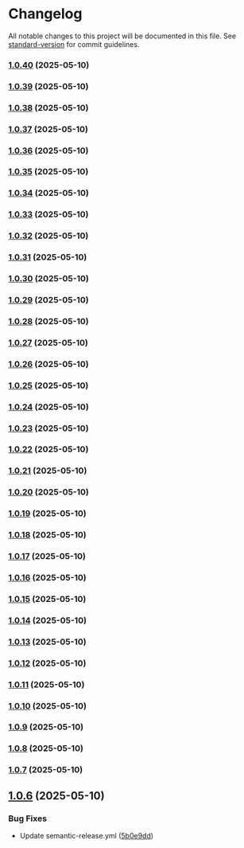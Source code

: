 # Changelog

All notable changes to this project will be documented in this file. See [standard-version](https://github.com/conventional-changelog/standard-version) for commit guidelines.

### [1.0.40](https://github.com/BrandonLewis/gis-survey.js/compare/v1.0.39...v1.0.40) (2025-05-10)

### [1.0.39](https://github.com/BrandonLewis/gis-survey.js/compare/v1.0.38...v1.0.39) (2025-05-10)

### [1.0.38](https://github.com/BrandonLewis/gis-survey.js/compare/v1.0.37...v1.0.38) (2025-05-10)

### [1.0.37](https://github.com/BrandonLewis/gis-survey.js/compare/v1.0.36...v1.0.37) (2025-05-10)

### [1.0.36](https://github.com/BrandonLewis/gis-survey.js/compare/v1.0.35...v1.0.36) (2025-05-10)

### [1.0.35](https://github.com/BrandonLewis/gis-survey.js/compare/v1.0.34...v1.0.35) (2025-05-10)

### [1.0.34](https://github.com/BrandonLewis/gis-survey.js/compare/v1.0.33...v1.0.34) (2025-05-10)

### [1.0.33](https://github.com/BrandonLewis/gis-survey.js/compare/v1.0.32...v1.0.33) (2025-05-10)

### [1.0.32](https://github.com/BrandonLewis/gis-survey.js/compare/v1.0.31...v1.0.32) (2025-05-10)

### [1.0.31](https://github.com/BrandonLewis/gis-survey.js/compare/v1.0.30...v1.0.31) (2025-05-10)

### [1.0.30](https://github.com/BrandonLewis/gis-survey.js/compare/v1.0.29...v1.0.30) (2025-05-10)

### [1.0.29](https://github.com/BrandonLewis/gis-survey.js/compare/v1.0.28...v1.0.29) (2025-05-10)

### [1.0.28](https://github.com/BrandonLewis/gis-survey.js/compare/v1.0.27...v1.0.28) (2025-05-10)

### [1.0.27](https://github.com/BrandonLewis/gis-survey.js/compare/v1.0.26...v1.0.27) (2025-05-10)

### [1.0.26](https://github.com/BrandonLewis/gis-survey.js/compare/v1.0.25...v1.0.26) (2025-05-10)

### [1.0.25](https://github.com/BrandonLewis/gis-survey.js/compare/v1.0.24...v1.0.25) (2025-05-10)

### [1.0.24](https://github.com/BrandonLewis/gis-survey.js/compare/v1.0.23...v1.0.24) (2025-05-10)

### [1.0.23](https://github.com/BrandonLewis/gis-survey.js/compare/v1.0.22...v1.0.23) (2025-05-10)

### [1.0.22](https://github.com/BrandonLewis/gis-survey.js/compare/v1.0.21...v1.0.22) (2025-05-10)

### [1.0.21](https://github.com/BrandonLewis/gis-survey.js/compare/v1.0.20...v1.0.21) (2025-05-10)

### [1.0.20](https://github.com/BrandonLewis/gis-survey.js/compare/v1.0.19...v1.0.20) (2025-05-10)

### [1.0.19](https://github.com/BrandonLewis/gis-survey.js/compare/v1.0.18...v1.0.19) (2025-05-10)

### [1.0.18](https://github.com/BrandonLewis/gis-survey.js/compare/v1.0.17...v1.0.18) (2025-05-10)

### [1.0.17](https://github.com/BrandonLewis/gis-survey.js/compare/v1.0.16...v1.0.17) (2025-05-10)

### [1.0.16](https://github.com/BrandonLewis/gis-survey.js/compare/v1.0.15...v1.0.16) (2025-05-10)

### [1.0.15](https://github.com/BrandonLewis/gis-survey.js/compare/v1.0.14...v1.0.15) (2025-05-10)

### [1.0.14](https://github.com/BrandonLewis/gis-survey.js/compare/v1.0.13...v1.0.14) (2025-05-10)

### [1.0.13](https://github.com/BrandonLewis/gis-survey.js/compare/v1.0.12...v1.0.13) (2025-05-10)

### [1.0.12](https://github.com/BrandonLewis/gis-survey.js/compare/v1.0.11...v1.0.12) (2025-05-10)

### [1.0.11](https://github.com/BrandonLewis/gis-survey.js/compare/v1.0.10...v1.0.11) (2025-05-10)

### [1.0.10](https://github.com/BrandonLewis/gis-survey.js/compare/v1.0.9...v1.0.10) (2025-05-10)

### [1.0.9](https://github.com/BrandonLewis/gis-survey.js/compare/v1.0.8...v1.0.9) (2025-05-10)

### [1.0.8](https://github.com/BrandonLewis/gis-survey.js/compare/v1.0.7...v1.0.8) (2025-05-10)

### [1.0.7](https://github.com/BrandonLewis/gis-survey.js/compare/v1.0.6...v1.0.7) (2025-05-10)

## [1.0.6](https://github.com/BrandonLewis/gis-survey.js/compare/v1.0.5...v1.0.6) (2025-05-10)


### Bug Fixes

* Update semantic-release.yml ([5b0e9dd](https://github.com/BrandonLewis/gis-survey.js/commit/5b0e9ddecc1c0cb587940e7fdb1bb9d8648ceafa))
